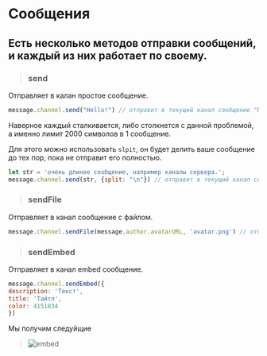 # Сообщения
## Есть несколько методов отправки сообщений, и каждый из них работает по своему.

> ### send
Отправляет в калан простое сообщение.

```js
message.channel.send("Hello!") // отправит в текущий канал сообщение "Hello!"
```

Наверное каждый сталкивается, либо столкнется с данной проблемой, а именно лимит 2000 символов в 1 сообщение.

Для этого можно использовать `slpit`, он будет делить ваше сообщение до тех пор, пока не отправит его полностью.

```js
let str = 'очень длиное сообщение, например каналы сервера.';
message.channel.send(str, {split: "\n"}) // отправит в текущий канал сообщение и будет делить его до тех пор, пока не отправит его полностью.
```

> ### sendFile
Отправляет в канал сообщение с файлом.

```js
message.channel.sendFile(message.author.avatarURL, 'avatar.png') // отправит в текущий канал аватар автора
```

> ### sendEmbed
Отправляет в канал embed сообщение.

```js
message.channel.sendEmbed({
description: 'Текст',
title: 'Тайтл',
color: 4151834
}) 
```
Мы получим следуйщие

> ![embed](https://xeval.ga/sc/51ghjca.png)
